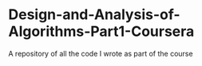 # Design-and-Analysis-of-Algorithms-Part1-Coursera
A repository of all the code I wrote as part of the course
